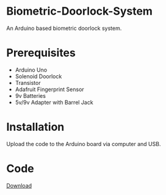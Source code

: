 # Biometric-Doorlock-System

An Arduino based biometric doorlock system. 

# Prerequisites

* Arduino Uno 
* Solenoid Doorlock
* Transistor
* Adafruit Fingerprint Sensor
* 9v Batteries
* 5v/9v Adapter with Barrel Jack

# Installation

Upload the code to the Arduino board via computer and USB.

# Code

[Download](https://drive.google.com/file/d/1LMKCaTfqpg8O818hB1ipLgAj6Naft-3a/view?usp=drivesdk)




 

